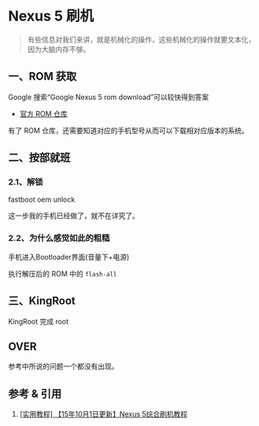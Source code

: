 # Nexus 5 刷机
> 有些信息对我们来讲，就是机械化的操作，这些机械化的操作就要文本化，因为大脑内存不够。

## 一、ROM 获取
Google 搜索“Google Nexus 5 rom download”可以较快得到答案
- [官方 ROM 仓库](https://developers.google.com/android/images)

有了 ROM 仓库，还需要知道对应的手机型号从而可以下载相对应版本的系统。

## 二、按部就班
### 2.1、解锁
fastboot oem unlock

这一步我的手机已经做了，就不在详究了。

### 2.2、为什么感觉如此的粗糙
手机进入Bootloader界面(音量下+电源)

执行解压后的 ROM 中的 `flash-all` 

## 三、KingRoot
KingRoot 完成 root

## OVER

参考中所说的问题一个都没有出现。
## 参考 & 引用
1. [ [实用教程] 【15年10月1日更新】Nexus 5综合刷机教程 ](http://bbs.gfan.com/android-7537408-1-1.html)